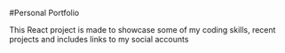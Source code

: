 #Personal Portfolio

This React project is made to showcase some of my coding skills, recent projects and includes links to my social accounts